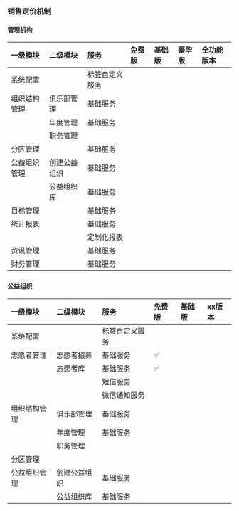 ### 销售定价机制

#### 管理机构

| 一级模块 | 二级模块 | 服务 | 免费版 | 基础版 | 豪华版 | 全功能版本 |
| :--- | :--- | :--- | :--- | :--- | :--- | :--- |
| 系统配置 |  | 标签自定义服务 |  |  |  |  |
| 组织结构管理 | 俱乐部管理 | 基础服务 |  |  |  |  |
|  | 年度管理 | 基础服务 |  |  |  |  |
|  | 职务管理 |  |  |  |  |  |
| 分区管理 |  | 基础服务 |  |  |  |  |
| 公益组织管理 | 创建公益组织 | 基础服务 |  |  |  |  |
|  | 公益组织库 | 基础服务 |  |  |  |  |
| 目标管理 |  | 基础服务 |  |  |  |  |
| 统计报表 |  | 基础服务 |  |  |  |  |
|  |  | 定制化报表 |  |  |  |  |
| 资讯管理 |  | 基础服务 |  |  |  |  |
| 财务管理 |  | 基础服务 |  |  |  |  |

### 

#### 公益组织

| 一级模块 | 二级模块 | 服务 | 免费版 | 基础版 | xx版本 |
| :--- | :--- | :--- | :--- | :--- | :--- |
| 系统配置 |  | 标签自定义服务 |  |  |  |
| 志愿者管理 | 志愿者招募 | 基础服务 | ✅ |  |  |
|  | 志愿者库 | 基础服务 | ✅ |  |  |
|  |  | 短信服务 |  |  |  |
|  |  | 微信通知服务 |  |  |  |
| 组织结构管理 | 俱乐部管理 | 基础服务 |  |  |  |
|  | 年度管理 | 基础服务 |  |  |  |
|  | 职务管理 |  |  |  |  |
| 分区管理 |  |  |  |  |  |
| 公益组织管理 | 创建公益组织 | 基础服务 |  |  |  |
|  | 公益组织库 | 基础服务 |  |  |  |



